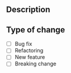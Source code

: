 ## Description


## Type of change

- [ ] Bug fix
- [ ] Refactoring
- [ ] New feature
- [ ] Breaking change
